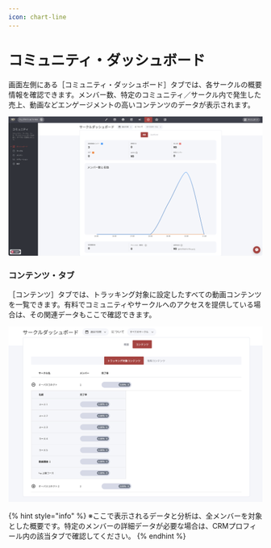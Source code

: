 ```yaml
---
icon: chart-line
---
```


# コミュニティ・ダッシュボード

画面左側にある［コミュニティ・ダッシュボード］タブでは、各サークルの概要情報を確認できます。メンバー数、特定のコミュニティ／サークル内で発生した売上、動画などエンゲージメントの高いコンテンツのデータが表示されます。

![](../../.gitbook/assets/ob_community_dashboard.png)

### コンテンツ・タブ <a href="#the-content-tab" id="the-content-tab"></a>

［コンテンツ］タブでは、トラッキング対象に設定したすべての動画コンテンツを一覧できます。有料でコミュニティやサークルへのアクセスを提供している場合は、その関連データもここで確認できます。

![](../../.gitbook/assets/ob_content_tab.png)

{% hint style="info" %}
※ここで表示されるデータと分析は、全メンバーを対象とした概要です。特定のメンバーの詳細データが必要な場合は、CRMプロフィール内の該当タブで確認してください。
{% endhint %}
